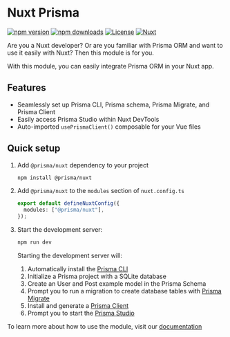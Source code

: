 # Nuxt Prisma

[![npm version][npm-version-src]][npm-version-href] [![npm downloads][npm-downloads-src]][npm-downloads-href] [![License][license-src]][license-href] [![Nuxt][nuxt-src]][nuxt-href]

Are you a Nuxt developer? Or are you familiar with Prisma ORM and want to use it easily with Nuxt? Then this module is for you.

With this module, you can easily integrate Prisma ORM in your Nuxt app.

## Features

- Seamlessly set up Prisma CLI, Prisma schema, Prisma Migrate, and Prisma Client
- Easily access Prisma Studio within Nuxt DevTools
- Auto-imported `usePrismaClient()` composable for your Vue files

## Quick setup

1. Add `@prisma/nuxt` dependency to your project

   ```bash
   npm install @prisma/nuxt
   ```

2. Add `@prisma/nuxt` to the `modules` section of `nuxt.config.ts`

   ```ts
   export default defineNuxtConfig({
     modules: ["@prisma/nuxt"],
   });
   ```

3. Start the development server:

   ```bash
   npm run dev
   ```

   Starting the development server will:

   1. Automatically install the [Prisma CLI](https://www.prisma.io/docs/orm/reference/prisma-cli-reference)
   2. Initialize a Prisma project with a SQLite database
   3. Create an User and Post example model in the Prisma Schema
   4. Prompt you to run a migration to create database tables with [Prisma Migrate](https://www.prisma.io/docs/orm/prisma-migrate/understanding-prisma-migrate/overview)
   5. Install and generate a [Prisma Client](https://www.prisma.io/docs/orm/reference/prisma-client-reference)
   6. Prompt you to start the [Prisma Studio](https://www.prisma.io/docs/orm/tools/prisma-studio)

To learn more about how to use the module, visit our [documentation](https://pris.ly/prisma-nuxt)

<!-- Badges -->

[npm-version-src]: https://img.shields.io/npm/v/@prisma/nuxt/latest.svg?style=flat&colorA=020420&colorB=00DC82
[npm-version-href]: https://npmjs.com/package/@prisma/nuxt
[npm-downloads-src]: https://img.shields.io/npm/dm/@prisma/nuxt.svg?style=flat&colorA=020420&colorB=00DC82
[npm-downloads-href]: https://npmjs.com/package/@prisma/nuxt
[license-src]: https://img.shields.io/npm/l/@prisma/nuxt.svg?style=flat&colorA=020420&colorB=00DC82
[license-href]: https://npmjs.com/package/@prisma/nuxt
[nuxt-src]: https://img.shields.io/badge/Nuxt-020420?logo=nuxt.js
[nuxt-href]: https://nuxt.com
